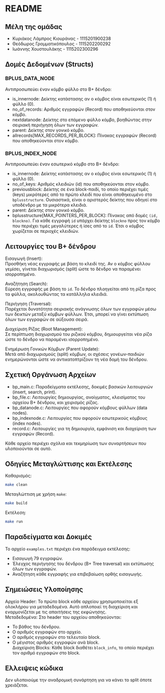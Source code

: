 # README

## Μέλη της ομάδας

- Κυριάκος Λάμπρος Κιουράνας - 1115201900238  
- Θεόδωρος Γραμματικόπουλος - 1115202200292  
- Ιωάννης Χουστουλάκης - 1115202300296  

## Δομές Δεδομένων (Structs)

### BPLUS_DATA_NODE

Αντιπροσωπεύει έναν κόμβο φύλλο στο B+ δένδρο:

- is_innernode: Δείκτης κατάστασης αν ο κόμβος είναι εσωτερικός (1) ή φύλλο (0).  
- no_of_records: Αριθμός εγγραφών (Record) που αποθηκεύονται στον κόμβο.  
- nextdatanode: Δείκτης στο επόμενο φύλλο κόμβο, βοηθώντας στην σειριακή περιήγηση όλων των εγγραφών.  
- parent: Δείκτης στον γονικό κόμβο.  
- allrecords[MAX_RECORDS_PER_BLOCK]: Πίνακας εγγραφών (Record) που αποθηκεύονται στον κόμβο.

### BPLUS_INDEX_NODE

Αντιπροσωπεύει έναν εσωτερικό κόμβο στο B+ δένδρο:

- is_innernode: Δείκτης κατάστασης αν ο κόμβος είναι εσωτερικός (1) ή φύλλο (0).  
- no_of_keys: Αριθμός κλειδιών (id) που αποθηκεύονται στον κόμβο.  
- previousblock: Δείκτης σε ένα block-παιδί, το οποίο περιέχει τιμές (keys) μικρότερες από το πρώτο κλειδί που είναι αποθηκευμένο στο `bplusstructure`. Ουσιαστικά, είναι ο αριστερός δείκτης που οδηγεί στο υποδένδρο με τα μικρότερα κλειδιά.  
- parent: Δείκτης στον γονικό κόμβο.  
- bplusstructure[MAX_POINTERS_PER_BLOCK]: Πίνακας από δομές `(id, blockno)`. Για κάθε εγγραφή `id` υπάρχει δείκτης `blockno` προς τον κόμβο που περιέχει τιμές μεγαλύτερες ή ίσες από το `id`. Έτσι ο κόμβος χωρίζεται σε περιοχές κλειδιών.

## Λειτουργίες του B+ δένδρου

   Εισαγωγή (Insert):  
   Προσθήκη νέας εγγραφής με βάση το κλειδί της. Αν ο κόμβος φύλλου γεμίσει, γίνεται διαχωρισμός (split) ώστε το δένδρο να παραμένει ισορροπημένο.

   Αναζήτηση (Search):  
   Εύρεση εγγραφής με βάση το `id`. Το δένδρο πλοηγείται από τη ρίζα προς τα φύλλα, ακολουθώντας τα κατάλληλα κλειδιά.

   Περιήγηση (Traversal):  
   Παρέχεται δυνατότητα σειριακής ανάγνωσης όλων των εγγραφών μέσω των δεικτών μεταξύ κόμβων φύλλων. Έτσι, μπορεί να γίνει εκτύπωση όλων των εγγραφών σε αύξουσα σειρά.

   Διαχείριση Ρίζας (Root Management):  
   Σε περίπτωση διαχωρισμού του ριζικού κόμβου, δημιουργείται νέα ρίζα ώστε το δένδρο να παραμένει ισορροπημένο.

   Ενημέρωση Γονικών Κόμβων (Parent Update):  
   Μετά από διαχωρισμούς (split) κόμβων, οι σχέσεις γονέων-παιδιών ενημερώνονται ώστε να αντικατοπτρίζουν τη νέα δομή του δένδρου.

## Σχετική Οργάνωση Αρχείων

- bp_main.c: Παραδείγματα εκτέλεσης, δοκιμές βασικών λειτουργιών (insert, search, print).  
- bp_file.c: Λειτουργίες δημιουργίας, ανοίγματος, κλεισίματος του αρχείου B+ δένδρου, και χειρισμός ρίζας.  
- bp_datanode.c: Λειτουργίες που αφορούν κόμβους φύλλων (data nodes).  
- bp_indexnode.c: Λειτουργίες που αφορούν εσωτερικούς κόμβους (index nodes).  
- record.c: Λειτουργίες για τη δημιουργία, εμφάνιση και διαχείριση των εγγραφών (Record).

Κάθε αρχείο περιέχει σχόλια και τεκμηρίωση των συναρτήσεων που υλοποιούνται σε αυτό.

## Οδηγίες Μεταγλώττισης και Εκτέλεσης

  Καθαρισμός:
   ```bash
   make clean
   ```

   Μεταγλώττιση με χρήση `make`:
   ```bash
   make build
   ```

   Εκτέλεση:
   ```bash
   make run
   ``` 

## Παραδείγματα και Δοκιμές

Το αρχείο `examples.txt` περιέχει ένα παράδειγμα εκτέλεσης:  

- Εισαγωγή 79 εγγραφών.  
- Έλεγχος περιήγησης του δένδρου (B+ Tree traversal) και εκτύπωσης όλων των εγγραφών.  
- Αναζήτηση κάθε εγγραφής για επιβεβαίωση ορθής εισαγωγής.

## Σημειώσεις Υλοποίησης

   Αρχείο Header: Το πρώτο block κάθε αρχείου χρησιμοποιείται εξ ολοκλήρου για μεταδεδομένα. Αυτό απλοποιεί τη διαχείριση και εναρμονίζεται με τις απαιτήσεις της εκφώνησης.  
   Μεταδεδομένα: Στο header του αρχείου αποθηκεύονται:  

   - Το βάθος του δένδρου.  
   - Ο αριθμός εγγραφών στο αρχείο.  
   - Ο αριθμός εγγραφών στο τελευταίο block.  
   - Ο μέγιστος αριθμός εγγραφών ανά block.  
   Διαχείριση Blocks: Κάθε block διαθέτει `block_info`, το οποίο περιέχει τον αριθμό εγγραφών στο block.  

## Ελλειψεις κώδικα

Δεν υλοποιούμε την αναδρομική συνάρτηση για να κάνει το split όποτε χρειάζεται.
